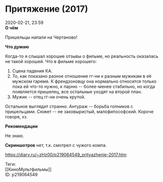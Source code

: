 Притяжение (2017)
==================

   
 2020-02-21, 23:59   
   **О чём**    
   
 Пришельцы напали на Чертаново!   
   
  **Что думаю**    
   
 Когда-то я слышал хорошие отзывы о фильме, но реальность оказалась не такой хорошей. Что в фильме хорошего:   
 1. Сцена падения КА.   
 2. То, как показано разное отношение гг-ни к разным мужикам в её мужском гареме. К френдзоновцу она нормально относится только пока ей что-то нужно, к парню -- более-менее стабильно, но когда появляется пришелец, все остальные уходят на второй план.   
 3. Мужик -- отец гг-ни очень крутой.   
   
 Остальное выглядит странно. Антураж -- борьба гопников с пришельцами. Сюжет -- не заковыристый, малофилософский. Короче говоря, хз.   
   
  **Рекомендации**    
   
 Не знаю.   
   
  **Скриншотров**  нет, т.к. смотрел с чужого компа.   
    
 <https://diary.ru/~zHz00/p219064549_prityazhenie-2017.htm>   
   
 Теги:   
 [[КиноМультфильмы]]   
 ID: p219064549